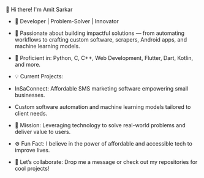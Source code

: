 👋 Hi there! I'm Amit Sarkar
- 🚀 Developer | Problem-Solver | Innovator

- 🌟 Passionate about building impactful solutions — from automating workflows to crafting custom software, scrapers, Android apps, and machine learning models.
- 🧠 Proficient in: Python, C, C++, Web Development, Flutter, Dart, Kotlin, and more.
- 💡 Current Projects:
- InSaConnect: Affordable SMS marketing software empowering small businesses.
- Custom software automation and machine learning models tailored to client needs.
- 🎯 Mission: Leveraging technology to solve real-world problems and deliver value to users.
- ⚙️ Fun Fact: I believe in the power of affordable and accessible tech to improve lives.
- 💌 Let’s collaborate: Drop me a message or check out my repositories for cool projects!
